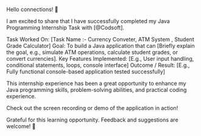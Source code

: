 Hello connections! 👋

I am excited to share that I have successfully completed my Java Programming Internship Task with [@Codsoft].

Task Worked On: [Task Name :- Currency Conveter, ATM System , Student Grade Calculator]
Goal: To build a Java application that can [Briefly explain the goal, e.g., simulate ATM operations, calculate student grades, or convert currencies].
Key Features Implemented: [E.g., User input handling, conditional statements, loops, console interface]
Outcome / Result: [E.g., Fully functional console-based application tested successfully]

This internship experience has been a great opportunity to enhance my Java programming skills, problem-solving abilities, and practical coding experience.

Check out the screen recording or demo of the application in action!

Grateful for this learning opportunity. Feedback and suggestions are welcome! 🙏

